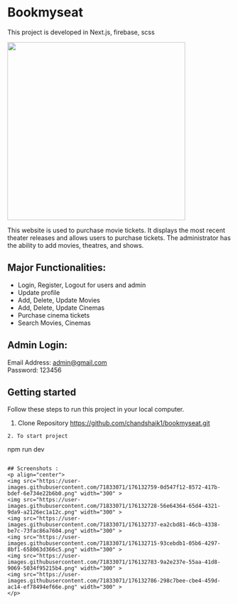 # Bookmyseat
This project is developed in Next.js, firebase, scss

<img src="https://user-images.githubusercontent.com/71833071/172041489-1f8f2f88-98fe-412b-89cb-cd729bbafa85.jpeg" width="400" height="400">

This website is used to purchase movie tickets. It displays the most recent theater releases and allows users to purchase tickets. The administrator has the ability to add movies, theatres, and shows.

## Major Functionalities: 
- Login, Register, Logout for users and admin
- Update profile
- Add, Delete, Update Movies
- Add, Delete, Update Cinemas
- Purchase cinema tickets
- Search Movies, Cinemas

## Admin Login:
Email Address: admin@gmail.com
<br />
Password: 123456

## Getting started
Follow these steps to run this project in your local computer.
1. Clone Repository
https://github.com/chandshaik1/bookmyseat.git
```
2. To start project
```
npm run dev
```

## Screenshots :
<p align="center">
<img src="https://user-images.githubusercontent.com/71833071/176132759-0d547f12-8572-417b-bdef-6e734e22b6b0.png" width="300" >
<img src="https://user-images.githubusercontent.com/71833071/176132728-56e64364-65d4-4321-9da9-a2126ec1a12c.png" width="300" >
<img src="https://user-images.githubusercontent.com/71833071/176132737-ea2cbd81-46cb-4338-be7c-73fac86a7604.png" width="300" >
<img src="https://user-images.githubusercontent.com/71833071/176132715-93cebdb1-05b6-4297-8bf1-658063d366c5.png" width="300" >
<img src="https://user-images.githubusercontent.com/71833071/176132783-9a2e237e-55aa-41d8-9069-5034f95215b4.png" width="300" >
<img src="https://user-images.githubusercontent.com/71833071/176132786-298c7bee-cbe4-459d-ac14-ef78494ef66e.png" width="300" >
</p>
